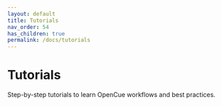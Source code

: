 ```yaml
---
layout: default
title: Tutorials
nav_order: 54
has_children: true
permalink: /docs/tutorials
---
```


# Tutorials

Step-by-step tutorials to learn OpenCue workflows and best practices.

